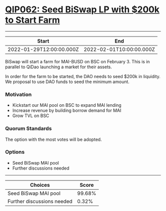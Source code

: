 
# [QIP062: Seed BiSwap LP with $200k to Start Farm](https://snapshot.org/#/qidao.eth/proposal/0x5d8d7cc044fb5cd1e95d3364279304e5873ec2f5a770eb63148252647028c139)

---
| Start | End |
| --- | --- |
| 2022-01-29T12:00:00.000Z | 2022-02-01T10:00:00.000Z |


BiSwap will start a farm for MAI-BUSD on BSC on February 3. This is in parallel to QiDao launching a market for their assets.

In order for the farm to be started, the DAO needs to seed $200k in liquidity. We proposal to use DAO funds to seed the minimum amount.

### Motivation
* Kickstart our MAI pool on BSC to expand MAI lending
* Increase revenue by building borrow demand for MAI
* Grow TVL on BSC

### Quorum Standards

The option with the most votes will be adopted.

### Options

* Seed BiSwap MAI pool
* Further discussions needed

---
| Choices | Score |
| --- | --- |
| Seed BiSwap MAI pool | 99.68% |
| Further discussions needed | 0.32% |

